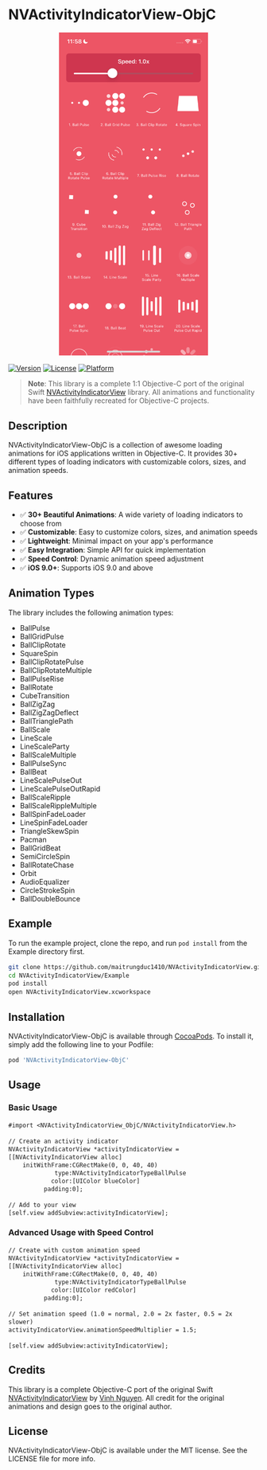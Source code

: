 # NVActivityIndicatorView-ObjC

<div align="center">
  <img src="./demo.PNG" width="300" alt="NVActivityIndicatorView Demo"/>
</div>

[![Version](https://img.shields.io/cocoapods/v/NVActivityIndicatorView-ObjC.svg?style=flat)](https://cocoapods.org/pods/NVActivityIndicatorView-ObjC)
[![License](https://img.shields.io/cocoapods/l/NVActivityIndicatorView-ObjC.svg?style=flat)](https://cocoapods.org/pods/NVActivityIndicatorView-ObjC)
[![Platform](https://img.shields.io/cocoapods/p/NVActivityIndicatorView-ObjC.svg?style=flat)](https://cocoapods.org/pods/NVActivityIndicatorView-ObjC)

> **Note**: This library is a complete 1:1 Objective-C port of the original Swift [NVActivityIndicatorView](https://github.com/ninjaprox/NVActivityIndicatorView) library. All animations and functionality have been faithfully recreated for Objective-C projects.

## Description

NVActivityIndicatorView-ObjC is a collection of awesome loading animations for iOS applications written in Objective-C. It provides 30+ different types of loading indicators with customizable colors, sizes, and animation speeds.

## Features

- ✅ **30+ Beautiful Animations**: A wide variety of loading indicators to choose from
- ✅ **Customizable**: Easy to customize colors, sizes, and animation speeds
- ✅ **Lightweight**: Minimal impact on your app's performance
- ✅ **Easy Integration**: Simple API for quick implementation
- ✅ **Speed Control**: Dynamic animation speed adjustment
- ✅ **iOS 9.0+**: Supports iOS 9.0 and above

## Animation Types

The library includes the following animation types:

- BallPulse
- BallGridPulse
- BallClipRotate
- SquareSpin
- BallClipRotatePulse
- BallClipRotateMultiple
- BallPulseRise
- BallRotate
- CubeTransition
- BallZigZag
- BallZigZagDeflect
- BallTrianglePath
- BallScale
- LineScale
- LineScaleParty
- BallScaleMultiple
- BallPulseSync
- BallBeat
- LineScalePulseOut
- LineScalePulseOutRapid
- BallScaleRipple
- BallScaleRippleMultiple
- BallSpinFadeLoader
- LineSpinFadeLoader
- TriangleSkewSpin
- Pacman
- BallGridBeat
- SemiCircleSpin
- BallRotateChase
- Orbit
- AudioEqualizer
- CircleStrokeSpin
- BallDoubleBounce

## Example

To run the example project, clone the repo, and run `pod install` from the Example directory first.

```bash
git clone https://github.com/maitrungduc1410/NVActivityIndicatorView.git
cd NVActivityIndicatorView/Example
pod install
open NVActivityIndicatorView.xcworkspace
```

## Installation

NVActivityIndicatorView-ObjC is available through [CocoaPods](https://cocoapods.org). To install it, simply add the following line to your Podfile:

```ruby
pod 'NVActivityIndicatorView-ObjC'
```

## Usage

### Basic Usage

```objc
#import <NVActivityIndicatorView_ObjC/NVActivityIndicatorView.h>

// Create an activity indicator
NVActivityIndicatorView *activityIndicatorView = [[NVActivityIndicatorView alloc]
    initWithFrame:CGRectMake(0, 0, 40, 40)
             type:NVActivityIndicatorTypeBallPulse
            color:[UIColor blueColor]
          padding:0];

// Add to your view
[self.view addSubview:activityIndicatorView];
```

### Advanced Usage with Speed Control

```objc
// Create with custom animation speed
NVActivityIndicatorView *activityIndicatorView = [[NVActivityIndicatorView alloc]
    initWithFrame:CGRectMake(0, 0, 40, 40)
             type:NVActivityIndicatorTypeBallPulse
            color:[UIColor redColor]
          padding:0];

// Set animation speed (1.0 = normal, 2.0 = 2x faster, 0.5 = 2x slower)
activityIndicatorView.animationSpeedMultiplier = 1.5;

[self.view addSubview:activityIndicatorView];
```

## Credits

This library is a complete Objective-C port of the original Swift [NVActivityIndicatorView](https://github.com/ninjaprox/NVActivityIndicatorView) by [Vinh Nguyen](https://github.com/ninjaprox). All credit for the original animations and design goes to the original author.

## License

NVActivityIndicatorView-ObjC is available under the MIT license. See the LICENSE file for more info.
